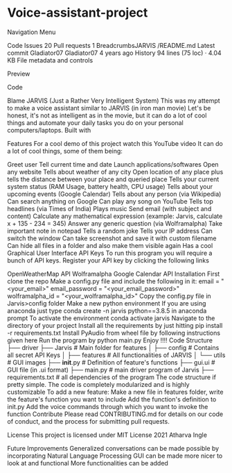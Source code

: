 # Voice-assistant-project


Navigation Menu

Code
Issues
20
Pull requests
1
BreadcrumbsJARVIS
/README.md
Latest commit
Gladiator07
Gladiator07
4 years ago
History
94 lines (75 loc) · 4.04 KB
File metadata and controls

Preview

Code

Blame
JARVIS (Just a Rather Very Intelligent System)
This was my attempt to make a voice assistant similar to JARVIS (in iron man movie)
Let's be honest, it's not as intelligent as in the movie, but it can do a lot of cool things and automate your daily tasks you do on your personal computers/laptops.
Built with


Features
For a cool demo of this project watch this YouTube video
It can do a lot of cool things, some of them being:

Greet user
Tell current time and date
Launch applications/softwares
Open any website
Tells about weather of any city
Open location of any place plus tells the distance between your place and queried place
Tells your current system status (RAM Usage, battery health, CPU usage)
Tells about your upcoming events (Google Calendar)
Tells about any person (via Wikipedia)
Can search anything on Google
Can play any song on YouTube
Tells top headlines (via Times of India)
Plays music
Send email (with subject and content)
Calculate any mathematical expression (example: Jarvis, calculate x + 135 - 234 = 345)
Answer any generic question (via Wolframalpha)
Take important note in notepad
Tells a random joke
Tells your IP address
Can switch the window
Can take screenshot and save it with custom filename
Can hide all files in a folder and also make them visible again
Has a cool Graphical User Interface
API Keys
To run this program you will require a bunch of API keys. Register your API key by clicking the following links

OpenWeatherMap API
Wolframalpha
Google Calendar API
Installation
First clone the repo
Make a config.py file and include the following in it:
email = "<your_email>"
email_password = "<your_email_password>"
wolframalpha_id = "<your_wolframalpha_id>"
Copy the config.py file in Jarvis>config folder
Make a new python environment If you are using anaconda just type conda create -n jarvis python==3.8.5  in anaconda prompt
To activate the environment conda activate jarvis
Navigate to the directory of your project
Install all the requirements by just hitting pip install -r requirements.txt
Install PyAudio from wheel file by following instructions given here
Run the program by python main.py
Enjoy !!!!
Code Structure
├── driver
├── Jarvis              # Main folder for features 
│   ├── config          # Contains all secret API Keys
│   ├── features        # All functionalities of JARVIS 
│   └── utils           # GUI images
├── __init__.py         # Definition of feature's functions
├── gui.ui              # GUI file (in .ui format)
├── main.py             # main driver program of Jarvis
├── requirements.txt    # all dependencies of the program
The code structure if pretty simple. The code is completely modularized and is highly customizable
To add a new feature:
Make a new file in features folder, write the feature's function you want to include
Add the function's definition to init.py
Add the voice commands through which you want to invoke the function
Contribute
Please read CONTRIBUTING.md for details on our code of conduct, and the process for submitting pull requests.

License
This project is licensed under MIT License 2021 Atharva Ingle

Future Improvements
Generalized conversations can be made possible by incorporating Natural Language Processing
GUI can be made more nicer to look at and functional
More functionalities can be added

